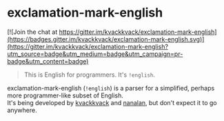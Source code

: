 # exclamation-mark-english

[![Join the chat at https://gitter.im/kvackkvack/exclamation-mark-english](https://badges.gitter.im/kvackkvack/exclamation-mark-english.svg)](https://gitter.im/kvackkvack/exclamation-mark-english?utm_source=badge&utm_medium=badge&utm_campaign=pr-badge&utm_content=badge)
> This is English for programmers. It's `!english`.

exclamation-mark-english (`!english`) is a parser for a simplified, perhaps more programmer-like subset of English.  
It's being developed by [kvackkvack](https://github.com/kvackkvack) and [nanalan](https://github.com/nanalan), but don't expect it to go anywhere.
